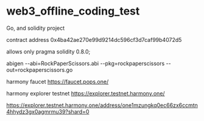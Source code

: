 # web3_offline_coding_test
Go, and solidity project


contract address
0x4ba42ae270e99d9214dc596cf3d7caf99b4072d5

allows only pragma solidity 0.8.0;


abigen --abi=RockPaperScissors.abi --pkg=rockpaperscissors --out=rockpaperscissors.go

harmony faucet
https://faucet.pops.one/


harmony explorer testnet
https://explorer.testnet.harmony.one/

https://explorer.testnet.harmony.one/address/one1mzungkq0ec66zx6ccmtn4hhydz3gx0agmrmu39?shard=0
